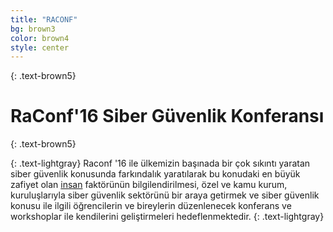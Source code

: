 ```yaml
---
title: "RACONF"
bg: brown3
color: brown4
style: center
---
```


{: .text-brown5}

<span class="fa-stack subtlecircle" style="font-size:100px; background:rgba(255,166,0,0.1)">
  <i class="fa fa-circle fa-stack-2x text-cream"></i>
  <i class="fa fa-users fa-stack-1x text-darkestgray"></i>
</span>

# RaConf'16 Siber Güvenlik Konferansı
{: .text-brown5}


{: .text-lightgray}
Raconf '16 ile ülkemizin başınada bir çok sıkıntı yaratan siber güvenlik konusunda farkındalık yaratılarak bu konudaki en büyük zafiyet olan [insan](#)
faktörünün bilgilendirilmesi, özel ve kamu kurum, kuruluşlarıyla siber güvenlik sektörünü bir araya getirmek ve siber güvenlik konusu ile ilgili 
öğrencilerin ve bireylerin düzenlenecek konferans ve workshoplar ile kendilerini geliştirmeleri hedeflenmektedir.
{: .text-lightgray}
